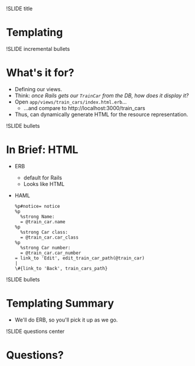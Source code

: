 !SLIDE title
# Templating


!SLIDE incremental bullets
# What's it for?

* Defining our views.
* Think: _once Rails gets our `TrainCar` from the DB, how does it display it?_
* Open `app/views/train_cars/index.html.erb`...
    * ...and compare to http://localhost:3000/train_cars
* Thus, can dynamically generate HTML for the resource representation.


!SLIDE bullets
# In Brief: HTML

* ERB
    * default for Rails
    * Looks like HTML
* HAML

    ```haml
    %p#notice= notice
    %p
      %strong Name:
      = @train_car.name
    %p
      %strong Car class:
      = @train_car.car_class
    %p
      %strong Car number:
      = @train_car.car_number
    = link_to 'Edit', edit_train_car_path(@train_car)
    |
    \#{link_to 'Back', train_cars_path}
    ```


!SLIDE bullets
# Templating Summary

* We'll do ERB, so you'll pick it up as we go.


!SLIDE questions center
# Questions?

